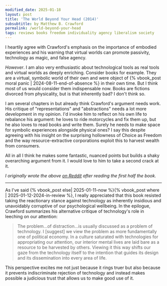 ```yaml
---
modified_date: 2025-01-18
layout: post
title: 'The World Beyond Your Head (2014)'
subsubtitle: by Matthew B. Crawford
permalink: /world-beyond-your-head
tags: reviews books freedom individuality agency liberalism society
---
```


I heartily agree with Crawford's emphasis on the importance of embodied experiences and his warning that virtual worlds can promote passivity, technology as magic, and false agency.
<!--more-->
_However_.
I am also very enthusiastic about technological tools as real tools and virtual worlds as deeply enriching.
Consider books for example.
They are a virtual, symbolic world of their own and were object of {% vbook_post moral panic | 2024-08-11-end-of-absence %} in their own time.
But I think most of us would consider them indispensable now.
Books are fictions divorced from physicality, but is that inherently bad?
I don't think so.

I am several chapters in but already think Crawford's argument needs work.
His critique of "representations" and "abstractions" needs a lot more development in my opinion.
I'd invoke him to reflect on his own life to rebalance his argument: he loves to ride motorcycles and fix them up, but he also loves to read books and write them.
Surely he needs to make space for symbolic experiences alongside physical ones?
I say this despite agreeing with his insight on the surprising hollowness of Choice as Freedom and the way resource-extractive corporations exploit this to harvest wealth from consumers.

All in all I think he makes some fantastic, nuanced points but builds a shaky overarching argument from it.
I would love to him to take a second crack at it.

_I originally wrote the above [on Reddit](https://www.reddit.com/r/books/comments/o6efsb/comment/m0yv7mk/?utm_source=share&utm_medium=web3x&utm_name=web3xcss&utm_term=1&utm_content=share_button) after reading the first half the book._

---

As I've said {% vbook_post else| 2025-01-11-now %}{% vbook_post where | 2025-01-12-2024-in-review %}, I really appreciated that this book resisted taking the reactionary stance against technology as inherently insidious and unavoidably corruptive of our psychological wellbeing.
In the epilogue, Crawford summarizes his alternative critique of technology's role in leeching on our attention:

> The problem...of distraction...is usually discussed as a problem of technology. I [suggest] we view the problem as more fundamentally one of political economy. In a culture saturated with technologies for appropriating our attention, our interior mental lives are laid bare as a resource to be harvested by others. Viewing it this way shifts our gaze from the technology itself to the intention that guides its design and its dissemination into every area of life.

This perspective excites me not just because it rings truer but also because it prevents indiscriminate rejection of technology and instead makes possible a judicious trust that allows us to make good use of it.